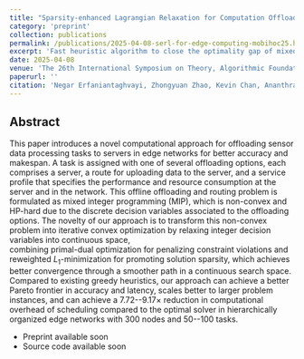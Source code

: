 ```yaml
---
title: "Sparsity-enhanced Lagrangian Relaxation for Computation Offloading at the Edge"
category: 'preprint'
collection: publications
permalink: /publications/2025-04-08-serl-for-edge-computing-mobihoc25.html
excerpt: 'Fast heuristic algorithm to close the optimality gap of mixed integer programming in offline computation offloading.'
date: 2025-04-08
venue: 'The 26th International Symposium on Theory, Algorithmic Foundations, and Protocol Design for Mobile Networks and Mobile Computing (MobiHoc), 2025'
paperurl: ''
citation: 'Negar Erfaniantaghvayi, Zhongyuan Zhao, Kevin Chan, Ananthram Swami, Santiago Segarra, &quot; SeLR: Sparsity-enhanced Lagrangian Relaxation for Computation Offloading at the Edge,&quot; <i>ACM Mobihoc, 2025</i>, under review'
---
```




## Abstract

This paper introduces a novel computational approach for offloading sensor data processing tasks to servers in edge networks for better accuracy and makespan. 
A task is assigned with one of several offloading options, each comprises a server, a route for uploading data to the server, and a service profile that specifies the  performance and resource consumption at the server and in the network.
This offline offloading and routing problem is formulated as mixed integer programming (MIP), which is non-convex and HP-hard due to the discrete decision variables associated to the offloading options.
The novelty of our approach is to transform this non-convex problem into iterative convex optimization by relaxing integer decision variables into continuous space,  
combining primal-dual optimization for penalizing constraint violations and reweighted $L_1$-minimization for promoting solution sparsity, which achieves better convergence through a smoother path in a continuous search space. 
Compared to existing greedy heuristics, our approach can achieve a better Pareto frontier in accuracy and latency, scales better to larger problem instances, and can achieve a 7.72--9.17$\times$ reduction in  computational overhead of scheduling compared to the optimal solver in hierarchically organized edge networks with 300 nodes and 50--100 tasks.

- Preprint available soon
- Source code available soon 
